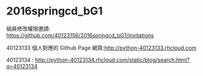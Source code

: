 # 2016springcd_bG1

組員修改權限邀請: https://github.com/40123156/2016springcd_bG1/invitations


40123133
個人對應的 Github Page 網頁:http://python-40123133.rhcloud.com


40123134 : http://python-40123134.rhcloud.com/static/blog/search.html?q=40123134

